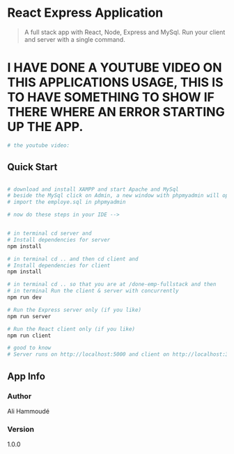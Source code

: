 # React Express Application

> A full stack app with React, Node, Express and MySql. 
Run your client and server with a single command. 


# I HAVE DONE A YOUTUBE VIDEO ON THIS APPLICATIONS USAGE, THIS IS TO HAVE SOMETHING TO SHOW IF THERE WHERE AN ERROR STARTING UP THE APP.
``` bash
# the youtube video: 


``` 
## Quick Start

``` bash

# download and install XAMPP and start Apache and MySql
# beside the MySql click on Admin, a new window with phpmyadmin will open
# import the employe.sql in phpmyadmin

# now do these steps in your IDE -->


# in terminal cd server and
# Install dependencies for server
npm install

# in terminal cd .. and then cd client and
# Install dependencies for client
npm install

# in terminal cd .. so that you are at /done-emp-fullstack and then
# in terminal Run the client & server with concurrently
npm run dev

# Run the Express server only (if you like)
npm run server

# Run the React client only (if you like)
npm run client

# good to know
# Server runs on http://localhost:5000 and client on http://localhost:3000
```

## App Info

### Author

Ali Hammoudé

### Version

1.0.0

